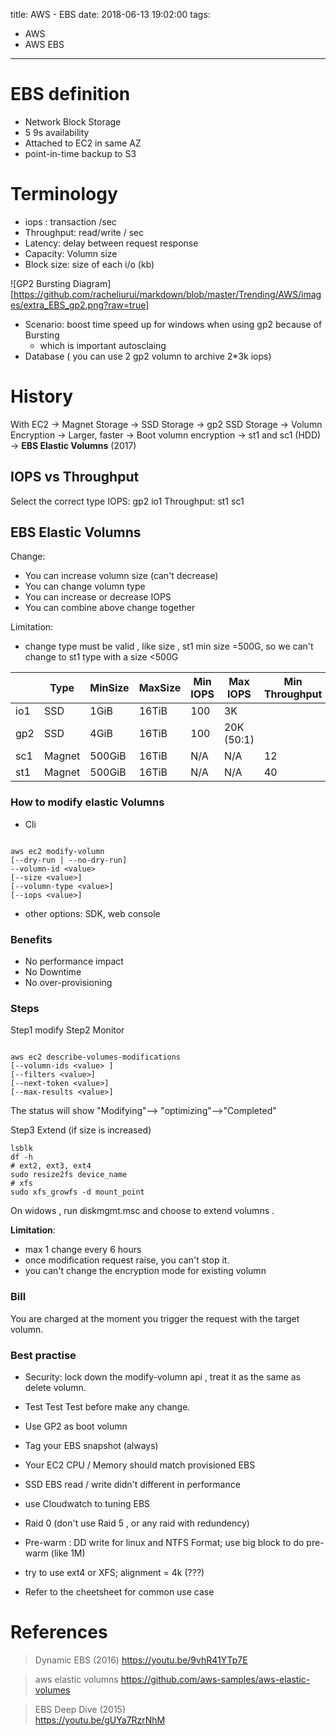 title: AWS - EBS
date: 2018-06-13 19:02:00
tags:
- AWS
- AWS EBS
---

# EBS definition

* Network Block Storage
* 5 9s availability
* Attached to EC2 in same AZ
* point-in-time backup to S3

# Terminology

* iops : transaction /sec
* Throughput: read/write / sec
* Latency: delay between request response
* Capacity: Volumn size
* Block size: size of each i/o (kb)

![GP2 Bursting Diagram][https://github.com/racheliurui/markdown/blob/master/Trending/AWS/images/extra_EBS_gp2.png?raw=true]

* Scenario: boost time speed up for windows when using gp2 because of Bursting
  * which is important autosclaing
* Database ( you can use 2 gp2 volumn to archive 2*3k iops)

# History

With EC2 -> Magnet Storage -> SSD Storage -> gp2 SSD Storage -> Volumn Encryption -> Larger, faster -> Boot volumn encryption -> st1 and sc1 (HDD) -> __EBS Elastic Volumns__ (2017)

## IOPS vs Throughput
Select the correct type
IOPS: gp2 io1
Throughput: st1 sc1

## EBS Elastic Volumns

Change:
* You can increase volumn size (can't decrease)
* You can change volumn type
* You can increase or decrease IOPS
* You can combine above change together

Limitation:
* change type must be valid , like size , st1 min size =500G, so we can't change to st1 type with a size <500G

|  | Type | MinSize| MaxSize| Min IOPS| Max IOPS| Min Throughput| Max Throughput |
|----|----|----| ----|----|----|----|----|
|io1 | SSD | 1GiB |16TiB| 100 | 3K|
|gp2 | SSD | 4GiB| 16TiB| 100| 20K (50:1)|
|sc1  | Magnet| 500GiB| 16TiB| N/A  | N/A |12|192|
|st1   | Magnet| 500GiB| 16TiB |N/A|N/A| 40|500|


### How to modify elastic Volumns

* Cli

```aws cli

aws ec2 modify-volumn
[--dry-run | --no-dry-run]
--volumn-id <value>
[--size <value>]
[--volumn-type <value>]
[--iops <value>]

```

* other options: SDK, web console

### Benefits

* No performance impact
* No Downtime
* No over-provisioning

### Steps

Step1 modify
Step2 Monitor
```aws cli

aws ec2 describe-volumes-modifications
[--volumn-ids <value> ]
[--filters <value>]
[--next-token <value>]
[--max-results <value>]

```

The status will show
"Modifying"--> "optimizing"-->"Completed"

Step3 Extend (if size is increased)

```shell
lsblk
df -h
# ext2, ext3, ext4
sudo resize2fs device_name
# xfs
sudo xfs_growfs -d mount_point

```

On widows , run diskmgmt.msc and choose to extend volumns .

__Limitation__:
* max 1 change every 6 hours
* once modification request raise, you can't stop it.
* you can't change the encryption mode for existing volumn  

### Bill

You are charged at the moment you trigger the request with the target volumn.

### Best practise

* Security: lock down the modify-volumn api , treat it as the same as delete volumn. 
* Test Test Test before make any change.

* Use GP2 as boot volumn
* Tag your EBS snapshot (always)
* Your EC2 CPU / Memory should match provisioned EBS
* SSD EBS read / write didn't different in performance
* use Cloudwatch to  tuning EBS
* Raid 0 (don't use Raid 5 , or any raid with redundency)
* Pre-warm : DD write for linux and  NTFS Format; use big block to do pre-warm (like 1M)
* try to use ext4 or XFS; alignment = 4k (???)
* Refer to the cheetsheet for common use case


# References

> Dynamic EBS (2016)
https://youtu.be/9vhR41YTp7E

> aws elastic volumns
https://github.com/aws-samples/aws-elastic-volumes

> EBS Deep Dive (2015)    
https://youtu.be/gUYa7RzrNhM
